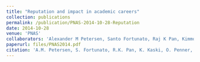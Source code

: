 ```yaml
---
title: "Reputation and impact in academic careers"
collection: publications
permalink: /publication/PNAS-2014-10-28-Reputation
date: 2014-10-28
venue: 'PNAS'
collaborators: 'Alexander M Petersen, Santo Fortunato, Raj K Pan, Kimmo Kaski, Armando Rungi, Massimo Riccaboni, H Eugene Stanley and Fabio Pammolli'
paperurl: files/PNAS2014.pdf
citation: 'A.M. Petersen, S. Fortunato, R.K. Pan, K. Kaski, O. Penner, A. Rungi, M. Riccaboni, H.E. Stanley, F. Pammolli (2014) &quot;Reputation and impact in academic careers&quot; <i>Proceedings of the National Academy of Sciences</i>. 111(43)'
---
```

